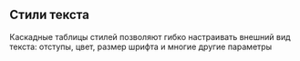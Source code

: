 ## Стили текста

Каскадные таблицы стилей позволяют гибко настраивать внешний вид текста: отступы, цвет, размер шрифта и многие другие параметры
